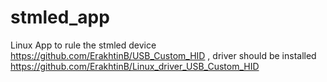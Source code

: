# stmled_app
Linux App to rule the stmled device https://github.com/ErakhtinB/USB_Custom_HID , driver should be installed https://github.com/ErakhtinB/Linux_driver_USB_Custom_HID  

